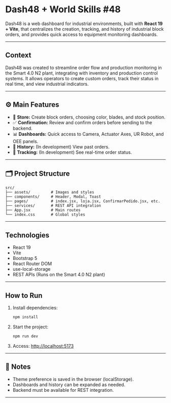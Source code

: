 # Dash48 + World Skills #48

Dash48 is a web dashboard for industrial environments, built with **React 19 + Vite**, that centralizes the creation, tracking, and history of industrial block orders, and provides quick access to equipment monitoring dashboards.

---

## Context

Dash48 was created to streamline order flow and production monitoring in the Smart 4.0 N2 plant, integrating with inventory and production control systems. It allows operators to create custom orders, track their status in real time, and view industrial indicators.

---

## ⚙️ Main Features

- 🛒 **Store:** Create block orders, choosing color, blades, and stock position.
- ✅ **Confirmation:** Review and confirm orders before sending to the backend.
- 📊 **Dashboards:** Quick access to Camera, Actuator Axes, UR Robot, and OEE panels.
- 📜 **History:** (In development) View past orders.
- 🔎 **Tracking:** (In development) See real-time order status.

---

## 🗂️ Project Structure

```
src/
├── assets/         # Images and styles
├── components/     # Header, Modal, Toast
├── pages/          # index.jsx, loja.jsx, ConfirmarPedido.jsx, etc.
├── services/       # REST API integration
├── App.jsx         # Main routes
└── index.css       # Global styles
```

---

##  Technologies

- React 19
- Vite
- Bootstrap 5
- React Router DOM
- use-local-storage
- REST APIs (Runs on the Smart 4.0 N2 plant)

---

##  How to Run

1. Install dependencies:
   ```sh
   npm install
   ```
2. Start the project:
   ```sh
   npm run dev
   ```
3. Access: [http://localhost:5173](http://localhost:5173)

---

## 🔗 Notes

- Theme preference is saved in the browser (localStorage).
- Dashboards and history can be expanded as needed.
- Backend must be available for REST integration.

---